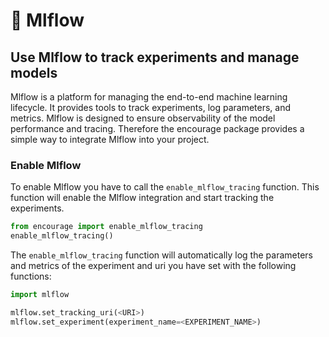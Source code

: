 # 📝 Mlflow

## Use Mlflow to track experiments and manage models

Mlflow is a platform for managing the end-to-end machine learning lifecycle. It provides tools to track experiments, log parameters, and metrics. Mlflow is designed to ensure observability of the model performance and tracing.
Therefore the encourage package provides a simple way to integrate Mlflow into your project.

### Enable Mlflow

To enable Mlflow you have to call the `enable_mlflow_tracing` function. This function will enable the Mlflow integration and start tracking the experiments.

```python
from encourage import enable_mlflow_tracing
enable_mlflow_tracing()
```

The `enable_mlflow_tracing` function will automatically log the parameters and metrics of the experiment and uri you have set with the following functions:

```python
import mlflow

mlflow.set_tracking_uri(<URI>)
mlflow.set_experiment(experiment_name=<EXPERIMENT_NAME>)
```